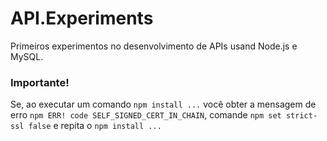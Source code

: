 # API.Experiments
 Primeiros experimentos no desenvolvimento de APIs usand Node.js e MySQL.

### Importante!
Se, ao executar um comando `npm install ...` você obter a mensagem de erro `npm ERR! code SELF_SIGNED_CERT_IN_CHAIN`, comande `npm set strict-ssl false` e repita o `npm install ...`